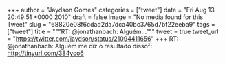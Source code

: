 
+++
author = "Jaydson Gomes"
categories = ["tweet"]
date = "Fri Aug 13 20:49:51 +0000 2010"
draft = false
image = "No media found for this Tweet"
slug = "68820e08f6cdad2da7dca40bc3765d7bf22eeba9"
tags = ["tweet"]
title = """RT: @jonathanbach: Alguém..."""
tweet = true
tweet_url = "https://twitter.com/jaydson/status/21094411656"
+++
RT: @jonathanbach: Alguém me diz o resultado disso²: http://tinyurl.com/384yco6
